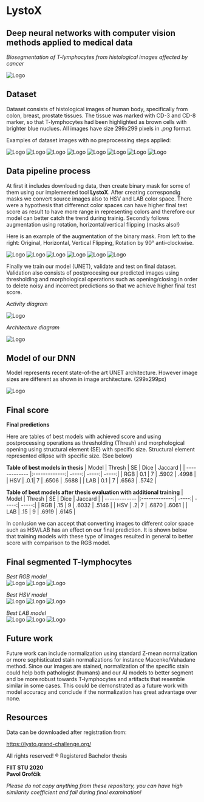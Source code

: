 # LystoX
## Deep neural networks with computer vision methods applied to medical data

*Biosegmentation of T-lymphocytes from histological images affected by cancer*

![Logo](https://github.com/PavolGrofcik/LystoX/blob/master/figures/Logo.png)

## Dataset
Dataset consists of histological images of human body, specifically from
colon, breast, prostate tissues. The tissue was marked with CD-3 and CD-8 marker,
so that T-lymphocytes had been highlighted as brown cells with brighter blue nuclues.
All images have size 299x299 pixels in *.png* format. 

Examples of dataset images with no preprocessing steps applied:


![Logo](https://github.com/PavolGrofcik/LystoX/blob/master/figures/lysto_pilot_11.png)
![Logo](https://github.com/PavolGrofcik/LystoX/blob/master/figures/lysto_pilot_14.png)
![Logo](https://github.com/PavolGrofcik/LystoX/blob/master/figures/lysto_pilot_135.png)
![Logo](https://github.com/PavolGrofcik/LystoX/blob/master/figures/lysto_pilot_402.png)
![Logo](https://github.com/PavolGrofcik/LystoX/blob/master/figures/lysto_pilot_5.png)
![Logo](https://github.com/PavolGrofcik/LystoX/blob/master/figures/lysto_pilot_417.png)
![Logo](https://github.com/PavolGrofcik/LystoX/blob/master/figures/lysto_pilot_1687.png)
![Logo](https://github.com/PavolGrofcik/LystoX/blob/master/figures/lysto_pilot_2510.png) 
<!-- ![Logo](https://github.com/PavolGrofcik/LystoX/blob/master/figures/lysto_pilot_412.png)  -->


## Data pipeline process 
At first it includes downloading data, then create binary mask for some of them
using our implemented tool **LystoX**.
After creating correspondig masks we convert source images also to HSV and LAB color
space. There were a hypothesis that differenct color spaces can have higher final
test score as result to have more range in representing colors and therefore our model
can better catch the trend during trainig. 
Secondly follows augmentation using rotation, horizontal/vertical flipping (masks also!)

Here is an example of the augmentation of the binary mask. From left to the right:
Original, Horizontal, Vertical Flipping, Rotation by 90° anti-clockwise.

![Logo](https://github.com/PavolGrofcik/LystoX/blob/master/figures/lysto_pilot_1111_mask.png)
![Logo](https://github.com/PavolGrofcik/LystoX/blob/master/figures/lysto_pilot_1111_aug0_mask.png)
![Logo](https://github.com/PavolGrofcik/LystoX/blob/master/figures/lysto_pilot_1111_aug1_mask.png)
![Logo](https://github.com/PavolGrofcik/LystoX/blob/master/figures/lysto_pilot_1111_aug2_mask.png)
![Logo](https://github.com/PavolGrofcik/LystoX/blob/master/figures/lysto_pilot_1111_aug3_mask.png)
![Logo](https://github.com/PavolGrofcik/LystoX/blob/master/figures/lysto_pilot_1111_aug4_mask.png)


Finally we train our model (UNET), validate and test on final dataset. Validation
also consists of postprocesing our predicted images using thresholding and 
morphological operations such as opening/closing in order to delete noisy and
incorrect predictions so that we achieve higher final test score.

*Activity diagram*  

![Logo](https://github.com/PavolGrofcik/LystoX/blob/master/figures/activity_diagram.png)


*Architecture diagram*  

![Logo](https://github.com/PavolGrofcik/LystoX/blob/master/figures/Architecture_diagram.png)

## Model of our DNN

Model represents recent state-of-the art UNET architecture. However image sizes
are different as shown in image architecture. (299x299px)  


![Logo](https://github.com/PavolGrofcik/LystoX/blob/master/figures/Unet.PNG)

## Final score  

**Final predictions**  

Here are tables of best models with achieved score and using postprocessing 
operations as thresholding (Thresh) and morphological opening using structural element (SE)
with specific size. Structural element represented ellipse with specific size.
(See below)  



**Table of best models in thesis**
| Model        | Thresh | SE | Dice           | Jaccard  | 
| ------------- |:-------------:| -----:| -----:| -----:| 
| RGB     | 0.1 | 7 | .5902 | .4998 |
| HSV     | .0.1|   7 | .6506  | .5688 |
| LAB | 0.1      |    7 | .6563 | .5742 |



**Table of best models after thesis evaluation with additional training**
| Model        | Thresh | SE | Dice           | Jaccard  | 
| ------------- |:-------------:| -----:| -----:| -----:| 
| RGB     | .15 | 9 | .6032 | .5146 |
| HSV     | .2|   7 | .6870  | .6061 |
| LAB | .15      |    9 | .6919 | .6145 |


In conlusion we can accept that converting images to different color space such as HSV/LAB
has an effect on our final prediction. It is shown below that training models with these type of
images resulted in general to better score with comparison to the RGB model. 
## Final segmented T-lymphocytes

*Best RGB model*  
![Logo](https://github.com/PavolGrofcik/LystoX/blob/master/figures/0_test_data_rgb0.png)
![Logo](https://github.com/PavolGrofcik/LystoX/blob/master/figures/4_test_data_rgb4.png)
![Logo](https://github.com/PavolGrofcik/LystoX/blob/master/figures/8_test_data_rgb0.png)

*Best HSV model*  
![Logo](https://github.com/PavolGrofcik/LystoX/blob/master/figures/0_test_data_hsv0.png)
![Logo](https://github.com/PavolGrofcik/LystoX/blob/master/figures/4_test_data_hsv4.png)
![Logo](https://github.com/PavolGrofcik/LystoX/blob/master/figures/8_test_data_hsv0.png)

*Best LAB model*  
![Logo](https://github.com/PavolGrofcik/LystoX/blob/master/figures/0_test_data_lab0.png)
![Logo](https://github.com/PavolGrofcik/LystoX/blob/master/figures/4_test_data_lab4.png)
![Logo](https://github.com/PavolGrofcik/LystoX/blob/master/figures/8_test_data_lab0.png)


## Future work

Future work can include normalization using standard Z-mean normalization or more sophisticated
stain normalizations for instance Macenko/Vahadane method. Since our images are stained,
normalization of the specific stain could help both pathologist (humans) and our AI models
to better segment and be more robust towards T-lymphocytes and 
artifacts that resemble similar in some cases. This could be demonstrated as a future work
with model accuracy and conclude if the normalization has great advantage over none.


## Resources
Data can be downloaded after registration from:  

https://lysto.grand-challenge.org/

All rights reserved! 
® Registered 
Bachelor thesis 

**FIIT STU 2020**  
**Pavol Grofčík**  


*Please do not copy anything from these repositary,
you can have high similarity coefficient
and fail during final examination!*
